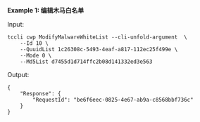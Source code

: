 **Example 1: 编辑木马白名单**



Input: 

```
tccli cwp ModifyMalwareWhiteList --cli-unfold-argument  \
    --Id 10 \
    --QuuidList 1c26308c-5493-4eaf-a817-112ec25f499e \
    --Mode 0 \
    --Md5List d7455d1d714ffc2b08d141332ed3e563
```

Output: 
```
{
    "Response": {
        "RequestId": "be6f6eec-0825-4e67-ab9a-c8568bbf736c"
    }
}
```

